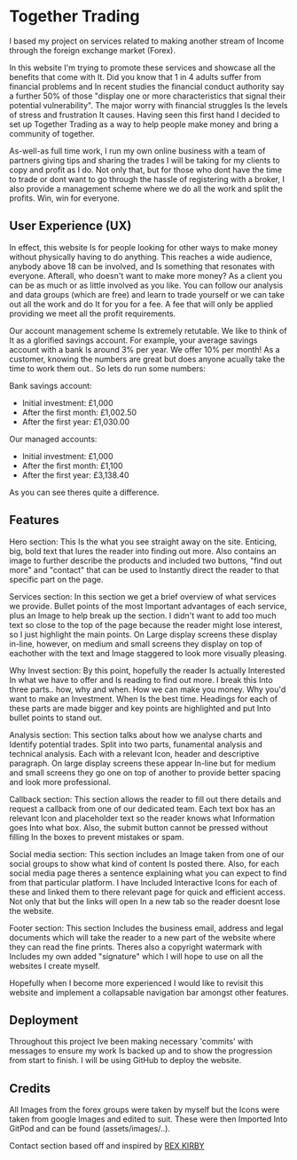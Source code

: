 # Together Trading

I based my project on services related to making another stream of Income through the foreign exchange market (Forex).

In this website I'm trying to promote these services and showcase all the benefits that come with It. Did you know that 1 in 4 adults suffer from financial problems
and In recent studies the financial conduct authority say a further 50% of those "display one or more characteristics that signal their potential vulnerability".
The major worry with financial struggles Is the levels of stress and frustration It causes. Having seen this first hand I decided to set up Together Trading as
a way to help people make money and bring a community of together.

As-well-as full time work, I run my own online business with a team of partners giving tips and sharing the trades I will be taking for my clients to copy and 
profit as I do. Not only that, but for those who dont have the time to trade or dont want to go through the hassle of registering with a broker, I also provide
a management scheme where we do all the work and split the profits. Win, win for everyone.

## User Experience (UX)
In effect, this website Is for people looking for other ways to make money without physically having to do anything. This reaches a wide audience, anybody above 18
can be involved, and Is something that resonates with everyone. Afterall, who doesn't want to make more money?
As a client you can be as much or as little involved as you like. You can follow our analysis and data groups (which are free) and learn to trade yourself or we can
take out all the work and do It for you for a fee. A fee that will only be applied providing we meet all the profit requirements.  

Our account management scheme Is extremely retutable. We like to think of It as a glorified savings account.
For example, your average savings account with a bank Is around 3% per year. We offer 10% per month!
As a customer, knowing the numbers are great but does anyone acually take the time to work them out..
So lets do run some numbers:

Bank savings account:
- Initial investment: £1,000
- After the first month: £1,002.50 
- After the first year: £1,030.00

Our managed accounts:
- Initial investment: £1,000
- After the first month: £1,100 
- After the first year: £3,138.40

As you can see theres quite a difference.

## Features

Hero section: This Is the what you see straight away on the site. Enticing, big, bold text that lures the reader into finding out more. Also contains an image to further
describe the products and included two buttons, "find out more" and "contact" that can be used to Instantly direct the reader to that specific part on the page.

Services section: In this section we get a brief overview of what services we provide. Bullet points of the most Important advantages of each service, plus an Image to
help break up the section. I didn't want to add too much text so close to the top of the page because the reader might lose interest, so I just highlight the main points.
On Large display screens these display in-line, however, on medium and small screens they display on top of eachother with the text and Image staggered to look more
visually pleasing.

Why Invest section: By this point, hopefully the reader Is actually Interested In what we have to offer and Is reading to find out more. I break this Into three parts.. 
how, why and when. How we can make you money. Why you'd want to make an Investment. When Is the best time. Headings for each of these parts are made bigger and key points 
are highlighted and put Into bullet points to stand out.

Analysis section: This section talks about how we analyse charts and Identify potential trades. Split into two parts, funamental analysis and technical analysis. Each with
a relevant Icon, header and descriptive paragraph. On large display screens these appear In-line but for medium and small screens they go one on top of another to provide
better spacing and look more professional.

Callback section: This section allows the reader to fill out there details and request a callback from one of our dedicated team. Each text box has an relevant Icon and
placeholder text so the reader knows what Information goes Into what box. Also, the submit button cannot be pressed without filling In the boxes to prevent mistakes or
spam.

Social media section: This section includes an Image taken from one of our social groups to show what kind of content Is posted there. Also, for each social media page
theres a sentence explaining what you can expect to find from that particular platform. I have Included Interactive Icons for each of these and linked them to there
relevant page for quick and efficient access. Not only that but the links will open In a new tab so the reader doesnt lose the website.

Footer section: This section Includes the business email, address and legal documents which will take the reader to a new part of the website where they can read 
the fine prints. Theres also a copyright watermark with Includes my own added "signature" which I will hope to use on all the websites I create myself.

Hopefully when I become more experienced I would like to revisit this website and implement a collapsable navigation bar amongst other features.

## Deployment

Throughout this project Ive been making necessary 'commits' with messages to ensure my work Is backed up and to show the progression from start to finish.
I will be using GitHub to deploy the website. 

## Credits

All Images from the forex groups were taken by myself but the Icons were taken from google Images and edited to suit. These were then Imported Into GitPod
and can be found (assets/images/..). 

Contact section based off and inspired by [REX KIRBY](http://www.rexkirby.com/)